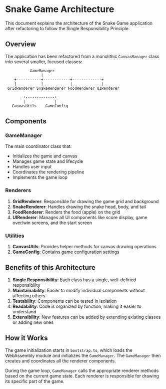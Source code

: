 # Snake Game Architecture

This document explains the architecture of the Snake Game application after refactoring to follow the Single Responsibility Principle.

## Overview

The application has been refactored from a monolithic `CanvasManager` class into several smaller, focused classes:

```
           GameManager
                |
    +-----------+------------+-------------+
    |           |            |             |
 GridRenderer SnakeRenderer FoodRenderer UIRenderer

        +-------------+
        |             |
   CanvasUtils    GameConfig
```

## Components

### GameManager

The main coordinator class that:
- Initializes the game and canvas
- Manages game state and lifecycle
- Handles user input
- Coordinates the rendering pipeline
- Implements the game loop

### Renderers

1. **GridRenderer**: Responsible for drawing the game grid and background
2. **SnakeRenderer**: Handles drawing the snake head, body, and tail
3. **FoodRenderer**: Renders the food (apple) on the grid
4. **UIRenderer**: Manages all UI components like score display, game over/win screens, and the start screen

### Utilities

1. **CanvasUtils**: Provides helper methods for canvas drawing operations
2. **GameConfig**: Contains game configuration settings

## Benefits of this Architecture

1. **Single Responsibility**: Each class has a single, well-defined responsibility
2. **Maintainability**: Easier to modify individual components without affecting others
3. **Testability**: Components can be tested in isolation
4. **Readability**: Code is organized by function, making it easier to understand
5. **Extensibility**: New features can be added by extending existing classes or adding new ones

## How it Works

The game initialization starts in `bootstrap.ts`, which loads the WebAssembly module and initializes the `GameManager`. The `GameManager` then creates and coordinates all the renderer components.

During the game loop, `GameManager` calls the appropriate renderer methods based on the current game state. Each renderer is responsible for drawing its specific part of the game.
